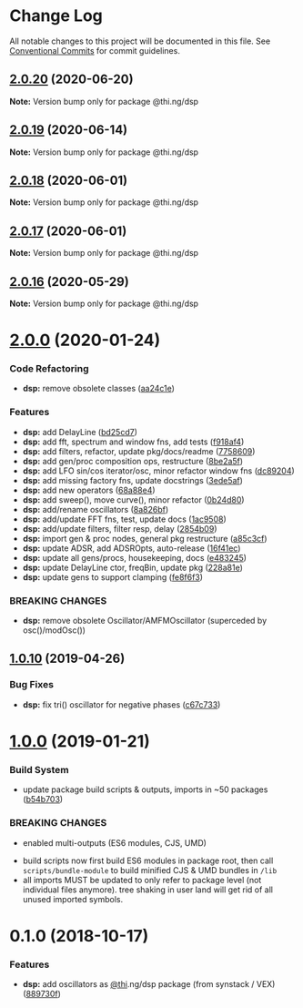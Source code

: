 # Change Log

All notable changes to this project will be documented in this file.
See [Conventional Commits](https://conventionalcommits.org) for commit guidelines.

## [2.0.20](https://github.com/thi-ng/umbrella/compare/@thi.ng/dsp@2.0.19...@thi.ng/dsp@2.0.20) (2020-06-20)

**Note:** Version bump only for package @thi.ng/dsp





## [2.0.19](https://github.com/thi-ng/umbrella/compare/@thi.ng/dsp@2.0.18...@thi.ng/dsp@2.0.19) (2020-06-14)

**Note:** Version bump only for package @thi.ng/dsp





## [2.0.18](https://github.com/thi-ng/umbrella/compare/@thi.ng/dsp@2.0.17...@thi.ng/dsp@2.0.18) (2020-06-01)

**Note:** Version bump only for package @thi.ng/dsp





## [2.0.17](https://github.com/thi-ng/umbrella/compare/@thi.ng/dsp@2.0.16...@thi.ng/dsp@2.0.17) (2020-06-01)

**Note:** Version bump only for package @thi.ng/dsp





## [2.0.16](https://github.com/thi-ng/umbrella/compare/@thi.ng/dsp@2.0.15...@thi.ng/dsp@2.0.16) (2020-05-29)

**Note:** Version bump only for package @thi.ng/dsp





# [2.0.0](https://github.com/thi-ng/umbrella/compare/@thi.ng/dsp@1.0.18...@thi.ng/dsp@2.0.0) (2020-01-24)

### Code Refactoring

* **dsp:** remove obsolete classes ([aa24c1e](https://github.com/thi-ng/umbrella/commit/aa24c1e4d9272f6ed468c011c00ab7c1b3e6c4f7))

### Features

* **dsp:** add DelayLine ([bd25cd7](https://github.com/thi-ng/umbrella/commit/bd25cd7482d40ad21b713c6c6f7086458b5adbd0))
* **dsp:** add fft, spectrum and window fns, add tests ([f918af4](https://github.com/thi-ng/umbrella/commit/f918af4e4169f75a0168098083e6b7fab4eba551))
* **dsp:** add filters, refactor, update pkg/docs/readme ([7758609](https://github.com/thi-ng/umbrella/commit/775860996c09ea540d397702040ab4d53a338830))
* **dsp:** add gen/proc composition ops, restructure ([8be2a5f](https://github.com/thi-ng/umbrella/commit/8be2a5f9fee18e2fdf7aefb48455b38511de5569))
* **dsp:** add LFO sin/cos iterator/osc, minor refactor window fns ([dc89204](https://github.com/thi-ng/umbrella/commit/dc892043bb94b759ec04547b9194d8cfdbd9aa2f))
* **dsp:** add missing factory fns, update docstrings ([3ede5af](https://github.com/thi-ng/umbrella/commit/3ede5af1c85564a4aa974f3a77c18a12f3bb6073))
* **dsp:** add new operators ([68a88e4](https://github.com/thi-ng/umbrella/commit/68a88e4774979ef1a81149dd233324cdbc8b3787))
* **dsp:** add sweep(), move curve(), minor refactor ([0b24d80](https://github.com/thi-ng/umbrella/commit/0b24d8035d8da716f14644c76b7768ba75b84189))
* **dsp:** add/rename oscillators ([8a826bf](https://github.com/thi-ng/umbrella/commit/8a826bf0f0ead26e7da52ef79c911290942c80fb))
* **dsp:** add/update FFT fns, test, update docs ([1ac9508](https://github.com/thi-ng/umbrella/commit/1ac95080da1da7d07212dcc65a1d97917c644d7f))
* **dsp:** add/update filters, filter resp, delay ([2854b09](https://github.com/thi-ng/umbrella/commit/2854b096fdbe05f05b542c87a80bf08bb2b14ffe))
* **dsp:** import gen & proc nodes, general pkg restructure ([a85c3cf](https://github.com/thi-ng/umbrella/commit/a85c3cf3c80c3714637fc4f3410742a88356f78f))
* **dsp:** update ADSR, add ADSROpts, auto-release ([16f41ec](https://github.com/thi-ng/umbrella/commit/16f41ec4a60ea80ee9e544641f034491b7814754))
* **dsp:** update all gens/procs, housekeeping, docs ([e483245](https://github.com/thi-ng/umbrella/commit/e483245d48b8ae0c74d93d1f2f2270a2379c642b))
* **dsp:** update DelayLine ctor, freqBin, update pkg ([228a81e](https://github.com/thi-ng/umbrella/commit/228a81e951203e4e215de825d2474ec302290727))
* **dsp:** update gens to support clamping ([fe8f6f3](https://github.com/thi-ng/umbrella/commit/fe8f6f347b9a9a618cfd30b95739f9400cc197d6))

### BREAKING CHANGES

* **dsp:** remove obsolete Oscillator/AMFMOscillator
(superceded by osc()/modOsc())

## [1.0.10](https://github.com/thi-ng/umbrella/compare/@thi.ng/dsp@1.0.9...@thi.ng/dsp@1.0.10) (2019-04-26)

### Bug Fixes

* **dsp:** fix tri() oscillator for negative phases ([c67c733](https://github.com/thi-ng/umbrella/commit/c67c733))

# [1.0.0](https://github.com/thi-ng/umbrella/compare/@thi.ng/dsp@0.1.3...@thi.ng/dsp@1.0.0) (2019-01-21)

### Build System

* update package build scripts & outputs, imports in ~50 packages ([b54b703](https://github.com/thi-ng/umbrella/commit/b54b703))

### BREAKING CHANGES

* enabled multi-outputs (ES6 modules, CJS, UMD)

- build scripts now first build ES6 modules in package root, then call
  `scripts/bundle-module` to build minified CJS & UMD bundles in `/lib`
- all imports MUST be updated to only refer to package level
  (not individual files anymore). tree shaking in user land will get rid of
  all unused imported symbols.

# 0.1.0 (2018-10-17)

### Features

* **dsp:** add oscillators as [@thi](https://github.com/thi).ng/dsp package (from synstack / VEX) ([889730f](https://github.com/thi-ng/umbrella/commit/889730f))
